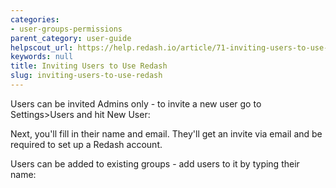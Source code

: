 ```yaml
---
categories:
- user-groups-permissions
parent_category: user-guide
helpscout_url: https://help.redash.io/article/71-inviting-users-to-use-redash
keywords: null
title: Inviting Users to Use Redash
slug: inviting-users-to-use-redash
---
```

Users can be invited Admins only - to invite a new user go to Settings>Users
and hit New User:

Next, you'll fill in their name and email. They'll get an invite via email and
be required to set up a Redash account.

Users can be added to existing groups - add users to it by typing their name:

